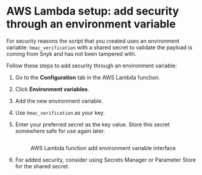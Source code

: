 # AWS Lambda setup: add security through an environment variable

For security reasons the script that you created uses an environment variable: `hmac_verification` with a shared secret to validate the payload is coming from Snyk and has not been tampered with.

Follow these steps to add security through an environment variable:

1. Go to the **Configuration** tab in the AWS Lambda function.
2. Click **Environment variables**.
3. Add the new environment variable.
4. Use `hmac_verification` as your key.
5.  Enter your preferred secret as the key value. Store this secret somewhere safe for use again later.

    <figure><img src="https://lh4.googleusercontent.com/eXXBAsVL2kDNpr9fDt_PErj9x0z7nBa-KywuWXJ0nGpuwwEiBiu8p0wFJLMacewmkRnYfrWSMzXqzhHAhRjifx-uEJF_BZm5Y0SazSMw60zKq8JOsLiGpqb7Risfr5zVBoBI7uiOJyMp_7G_HCajTB_vpIEVJotV4u1cJ4yO_t2wEi1jEARxk2sLjQ" alt=""><figcaption><p>AWS Lambda function add environment variable interface</p></figcaption></figure>
6. For added security, consider using Secrets Manager or Parameter Store for the shared secret.
